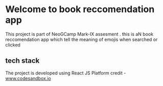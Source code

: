 # Welcome to book reccomendation app
This project is part of NeoGCamp Mark-IX assesment . this is aN book reccomendation app which tell the meaning of emojis when searched or clicked 
## tech stack

The project is developed using React JS
Platform credit - www.codesandbox.io
